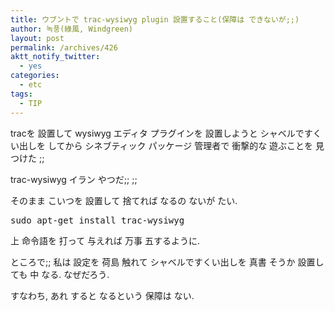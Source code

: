 ```yaml
---
title: ウブントで trac-wysiwyg plugin 設置すること(保障は できないが;;)
author: 녹풍(綠風, Windgreen)
layout: post
permalink: /archives/426
aktt_notify_twitter:
  - yes
categories:
  - etc
tags:
  - TIP
---
```

tracを 設置して wysiwyg エディタ プラグインを 設置しようと シャベルですくい出しを してから シネブティック パッケージ 管理者で 衝撃的な 遊ぶことを 見つけた ;;

trac-wysiwyg イラン やつだ;; ;;

そのまま こいつを 設置して 捨てれば なるの ないが たい.</p> 

<pre class="brush:plain">sudo apt-get install trac-wysiwyg</pre></p> 

上 命令語を 打って 与えれば 万事 五するように.

ところで;; 私は 設定を 荷島 触れて シャベルですくい出しを 真書 そうか 設置しても 中 なる. なぜだろう.

すなわち, あれ すると なるという 保障は ない.

<div>
</div>